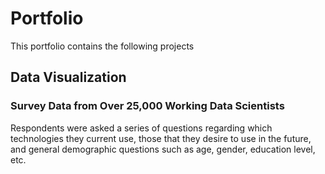 # Portfolio
This portfolio contains the following projects

## Data Visualization

### Survey Data from Over 25,000 Working Data Scientists
Respondents were asked a series of questions regarding which technologies they current use, those that they desire to use in the future, and general demographic questions such as age, gender, education level, etc.
